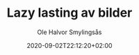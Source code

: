 ---
author: "Ole Halvor Smylingsås"
description: ""
pageresources: ["https://twitter.com/umaar/status/1292763931048652800"]
categories: []
tags: ["html"]     
slug: ""
title: "Lazy lasting av bilder"
date: 2020-09-02T22:12:20+02:00
draft: false
featuretext: ""
featureimg: ""
comments: false
---